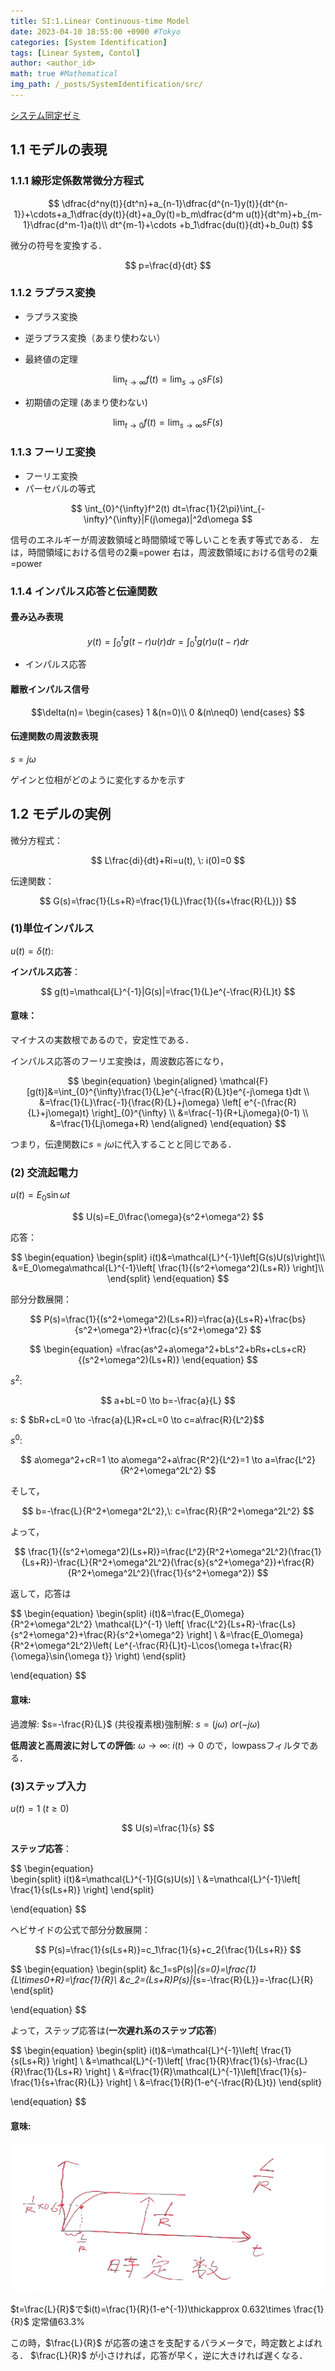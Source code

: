```yaml
---
title: SI:1.Linear Continuous-time Model
date: 2023-04-10 18:55:00 +0900 #Tokyo
categories: [System Identification]
tags: [Linear System, Contol]
author: <author_id>
math: true #Mathematical
img_path: /_posts/SystemIdentification/src/
---
```


[システム同定ゼミ](http://yoh.ise.ibaraki.ac.jp/survey.html)

## 1.1 モデルの表現
### 1.1.1 線形定係数常微分方程式

$$
\dfrac{d^ny(t)}{dt^n}+a_{n-1}\dfrac{d^{n-1}y(t)}{dt^{n-1}}+\cdots+a_1\dfrac{dy(t)}{dt}+a_0y(t)=b_m\dfrac{d^m u(t)}{dt^m}+b_{m-1}\dfrac{d^m-1}a(t)\\ dt^{m-1}+\cdots
+b_1\dfrac{du(t)}{dt}+b_0u(t)
$$

微分の符号を変換する．

$$
	p=\frac{d}{dt}
$$

### 1.1.2 ラプラス変換

- ラプラス変換

- 逆ラプラス変換（あまり使わない）

- 最終値の定理

$$
	\lim_{ t\to \infty} f(t) = \lim_{ s\to 0} sF(s) 
$$

- 初期値の定理 (あまり使わない)

$$
	\lim_{ t\to 0} f(t) = \lim_{ s\to \infty} sF(s) 
$$

### 1.1.3 フーリエ変換
- フーリエ変換
- パーセバルの等式

$$
	\int_{0}^{\infty}f^2(t) dt=\frac{1}{2\pi}\int_{-\infty}^{\infty}|F(j\omega)|^2d\omega
$$

信号のエネルギーが周波数領域と時間領域で等しいことを表す等式である．
左は，時間領域における信号の2乗=power
右は，周波数領域における信号の2乗=power

### 1.1.4 インパルス応答と伝達関数

#### 畳み込み表現

$$
	y(t) = \int_{0}^{t}g(t-r)u(r)dr = \int_{0}^{t}g(r)u(t-r)dr
$$

- インパルス応答

#### 離散インパルス信号

$$\delta(n)=
	\begin{cases}
	1 &(n=0)\\
	0 &(n\neq0)
	\end{cases}
$$

#### 伝達関数の周波数表現

$s=j\omega$

ゲインと位相がどのように変化するかを示す

## 1.2 モデルの実例
微分方程式：

$$
	L\frac{di}{dt}+Ri=u(t), \: i(0)=0
$$

伝達関数：

$$
	G(s)=\frac{1}{Ls+R}=\frac{1}{L}\frac{1}{(s+\frac{R}{L})}
$$

### (1)単位インパルス

$u(t)=\delta(t)$:

**インパルス応答**：

$$
	g(t)=\mathcal{L}^{-1}|G(s)|=\frac{1}{L}e^{-\frac{R}{L}t}
$$

#### 意味：
マイナスの実数根であるので，安定性である．

インパルス応答のフーリエ変換は，周波数応答になり，

$$
\begin{equation}
	\begin{aligned}
			\mathcal{F}[g(t)]&=\int_{0}^{\infty}\frac{1}{L}e^{-\frac{R}{L}t}e^{-j\omega t}dt \\
	&=\frac{1}{L}\frac{-1}{\frac{R}{L}+j\omega}
	\left[ e^{-(\frac{R}{L}+j\omega)t} \right]_{0}^{\infty} \\
	&=\frac{-1}{R+Lj\omega}(0-1) \\
	&=\frac{1}{Lj\omega+R}
	\end{aligned}
\end{equation}
$$

つまり，伝達関数に$s=j\omega$に代入することと同じである．

### (2) **交流起電力** 

$u(t)=E_0\sin{\omega t}$

$$
	U(s)=E_0\frac{\omega}{s^2+\omega^2}
$$

応答：

$$
\begin{equation}
	\begin{split}
	i(t)&=\mathcal{L}^{-1}\left[G(s)U(s)\right]\\
	&=E_0\omega\mathcal{L}^{-1}\left[ \frac{1}{(s^2+\omega^2)(Ls+R)}
	\right]\\
	\end{split}
\end{equation}
$$

部分分数展開：

$$
	P(s)=\frac{1}{(s^2+\omega^2)(Ls+R)}=\frac{a}{Ls+R}+\frac{bs}{s^2+\omega^2}+\frac{c}{s^2+\omega^2}
$$

$$
\begin{equation}
	=\frac{as^2+a\omega^2+bLs^2+bRs+cLs+cR}{(s^2+\omega^2)(Ls+R)}
\end{equation}
$$

$s^2:$ 

$$
a+bL=0 \to b=-\frac{a}{L}
$$

$s:$ $
$bR+cL=0 \to -\frac{a}{L}R+cL=0 \to c=a\frac{R}{L^2}$$ 

$s^0:$ 

$$
a\omega^2+cR=1 \to a\omega^2+a\frac{R^2}{L^2}=1 \to a=\frac{L^2}{R^2+\omega^2L^2}
$$

そして，

$$
	b=-\frac{L}{R^2+\omega^2L^2},\: c=\frac{R}{R^2+\omega^2L^2}	
$$

よって，

$$
\frac{1}{(s^2+\omega^2)(Ls+R)}=\frac{L^2}{R^2+\omega^2L^2}(\frac{1}{Ls+R})-\frac{L}{R^2+\omega^2L^2}(\frac{s}{s^2+\omega^2})+\frac{R}{R^2+\omega^2L^2}(\frac{1}{s^2+\omega^2})
$$

返して，応答は

$$
\begin{equation}
	\begin{split}	i(t)&=\frac{E_0\omega}{R^2+\omega^2L^2} \mathcal{L}^{-1}
	\left[ 
		\frac{L^2}{Ls+R}-\frac{Ls}{s^2+\omega^2}+\frac{R}{s^2+\omega^2} 
	\right] \\
	&=\frac{E_0\omega}{R^2+\omega^2L^2}\left( 
		Le^{-\frac{R}{L}t}-L\cos{\omega t+\frac{R}{\omega}\sin{\omega t}}
	\right)
	\end{split}

\end{equation}
$$

#### 意味:

過渡解: $s=-\frac{R}{L}$
(共役複素根)強制解: $s=(j\omega) \:or (-j\omega)$

**低周波と高周波に対しての評価:**
$\omega \to \infty:$ $i(t)\to0$ ので，lowpassフィルタである．

### (3)ステップ入力 

$u(t)=1\:(t\ge0)$ 

$$
U(s)=\frac{1}{s}
$$

**ステップ応答**：

$$
\begin{equation}	
	\begin{split}	i(t)&=\mathcal{L}^{-1}[G(s)U(s)] \\
	&=\mathcal{L}^{-1}\left[ \frac{1}{s(Ls+R)}
	\right]
	\end{split}

\end{equation}
$$

ヘビサイドの公式で部分分数展開：

$$
	P(s)=\frac{1}{s(Ls+R)}=c_1\frac{1}{s}+c_2{\frac{1}{Ls+R}}
$$

$$
\begin{equation}
	\begin{split}	&c_1=sP(s)|_{s=0}=\frac{1}{L\times0+R}=\frac{1}{R}\\
	&c_2=(Ls+R)P(s)|_{s=-\frac{R}{L}}=-\frac{L}{R}
	\end{split}

\end{equation}
$$

よって，ステップ応答は(**一次遅れ系のステップ応答**)

$$
\begin{equation}
	\begin{split}	i(t)&=\mathcal{L}^{-1}\left[ \frac{1}{s(Ls+R)}
	\right] \\
	&=\mathcal{L}^{-1}\left[ \frac{1}{R}\frac{1}{s}-\frac{L}{R}\frac{1}{Ls+R}
	\right] \\
	&=\frac{1}{R}\mathcal{L}^{-1}\left[\frac{1}{s}-\frac{1}{s+\frac{R}{L}}
	\right] \\
	&=\frac{1}{R}(1-e^{-\frac{R}{L}t})
	\end{split}

\end{equation}
$$

#### 意味:

![](src/20230414132439.png)

$t=\frac{L}{R}$で$i(t)=\frac{1}{R}(1-e^{-1})\thickapprox 0.632\times \frac{1}{R}$   定常値63.3%

この時，$\frac{L}{R}$ が応答の速さを支配するパラメータで，時定数とよばれる．
$\frac{L}{R}$ が小さければ，応答が早く，逆に大きければ遅くなる．

